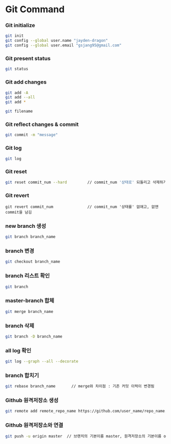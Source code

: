 # Git Command

### Git initialize
```bash
git init
git config --global user.name "jayden-dragon"
git config --global user.email "gsjang95@gmail.com"
```

### Git present status
```bash
git status
```

### Git add changes
```bash
git add -A
git add --all
git add *

git filename
```
### Git reflect changes & commit
```bash
git commit -m "message" 
```

### Git log
```bash
git log
```

### Git reset 
```bash
git reset commit_num --hard         // commit_num '상태로' 되돌리고 삭제하기 
```

### Git revert
```
git revert commit_num               // commit_num '상태를' 없애고, 없앤 commit을 남김
```

### new branch 생성
```bash
git branch branch_name
```

### branch 변경
```bash
git checkout branch_name
```

### branch 리스트 확인
```bash
git branch
```

### master-branch 합체
```bash
git merge branch_name
```

### branch 삭제
```bash
git branch -D branch_name
```

### all log 확인
```bash
git log --graph --all --decorate
```

### branch 합치기
```bash
git rebase branch_name       // merge와 차이점 : 기존 커밋 이력이 변경됨
```

### Github 원격저장소 생성
```bash
git remote add remote_repo_name https://github.com/user_name/repo_name.git
```

### Github 원격저장소와 연결
```bash
git push -u origin master  // 브랜치의 기본이름 master, 원격저장소의 기본이름 origin
```